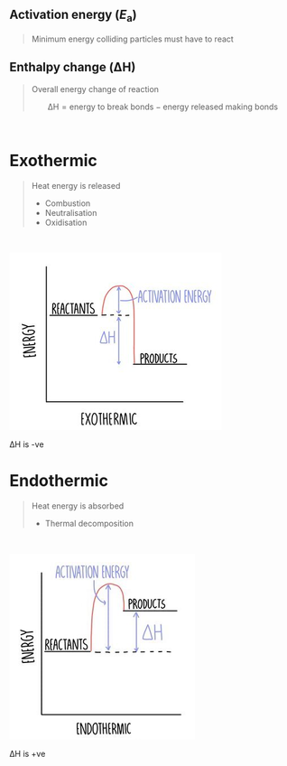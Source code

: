 ## Activation energy $(E_{\mathrm{a}})$

> Minimum energy colliding particles must have to react

## Enthalpy change $(\mathrm{\Delta H})$

> Overall energy change of reaction
>
> $$\mathrm{\Delta H} = \text{energy to break bonds} - \text{energy released making bonds}$$

<br>

# Exothermic

> Heat energy is released
>
> - Combustion
> - Neutralisation
> - Oxidisation

<br>

![Exothermic reaction](images/reaction-exothermic.png)

$\mathrm{\Delta H}$ is -ve

# Endothermic

> Heat energy is absorbed
>
> - Thermal decomposition

<br>

![Endothermic reaction](images/reaction-endothermic.png)

$\mathrm{\Delta H}$ is +ve
